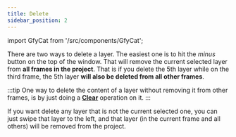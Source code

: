 ```yaml
---
title: Delete
sidebar_position: 2
---
```

import GfyCat from '/src/components/GfyCat';

There are two ways to delete a layer. The easiest one is to hit the *minus* button on the top of the window. That will remove the current selected layer from **all frames in the project**. That is if you delete the 5th layer while on the third frame, the 5th layer **will also be deleted from all other frames**.

:::tip
One way to delete the content of a layer without removing it from other frames, is by just doing a **[Clear]** operation on it.
:::

If you want delete any layer that is not the current selected one, you can just swipe that layer to the left, and that layer (in the current frame and all others) will be removed from the project.

<GfyCat id="ThreadbareUnevenHapuku"/>

[clear]: ../../mainmenu/edit/clear.md